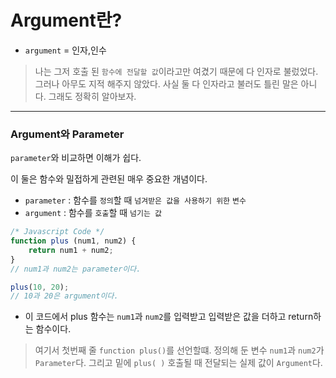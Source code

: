 # Argument란?

- `argument` = 인자,인수


> 나는 그저 호출 된 `함수에 전달할 값`이라고만 여겼기 때문에 다 인자로 불렀었다. 
> 그러나 아무도 지적 해주지 않았다. 사실 둘 다 인자라고 불러도 틀린 말은 아니다.
> 그래도 정확히 알아보자.


---
### Argument와 Parameter

`parameter`와 비교하면 이해가 쉽다.

이 둘은 함수와 밀접하게 관련된 매우 중요한 개념이다.

- `parameter` : 함수를 `정의`할 때 `넘겨받은 값을 사용하기 위한`  `변수` 
- `argument` :  함수를 `호출`할 때 `넘기는 값`

```js
/* Javascript Code */
function plus (num1, num2) {
	return num1 + num2;
}
// num1과 num2는 parameter이다.

plus(10, 20);
// 10과 20은 argument이다.  

```

- 이 코드에서 plus 함수는 `num1`과 `num2`를 입력받고 입력받은 값을 더하고 return하는 함수이다.

> 여기서 첫번째 줄 `function plus()`를 선언할떄. 정의해 둔 변수 `num1`과 `num2`가 `Parameter`다.
> 그리고 밑에 `plus( )` 호출될 때 전달되는 실제 값이 `Argument`다.